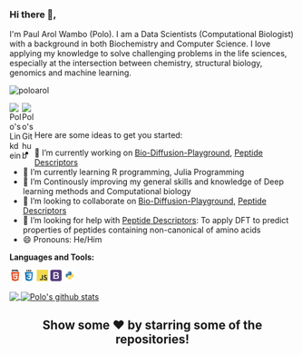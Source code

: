 ### Hi there 👋, 

I'm Paul Arol Wambo (Polo). I am a Data Scientists (Computational Biologist) with a background in both Biochemistry and Computer Science. I love applying my knowledge to solve challenging problems in the life sciences, especially at the intersection between chemistry, structural biology, genomics and machine learning.

<p align="left"> <img src="https://komarev.com/ghpvc/?username=poloarol&label=Views&color=blue&style=plastic" alt="poloarol" /> </p>

<a href="https://www.linkedin.com/in/paul-arol-wambo-36b099ab/">
  <img align="left" alt="Polo's Linkdein" width="22px" src="https://cdn.jsdelivr.net/npm/simple-icons@v3/icons/linkedin.svg" />
</a>
<a href="https://github.com/poloarol">
  <img align="left" alt="Polo's Github" width="22px" src="https://cdn.jsdelivr.net/npm/simple-icons@v3/icons/github.svg" />
</a>

<br/>
<br/>

Here are some ideas to get you started:

- 🔭 I’m currently working on [Bio-Diffusion-Playground](https://github.com/poloarol/bio-diffusion-playground), [Peptide Descriptors](https://github.com/poloarol/peptide-descriptors)
- 🌱 I’m currently learning R programming, Julia Programming
- 🌱 I’m Continously improving my general skills and knowledge of Deep learning methods and Computational biology
- 👯 I’m looking to collaborate on [Bio-Diffusion-Playground](https://github.com/poloarol/bio-diffusion-playground), [Peptide Descriptors](https://github.com/poloarol/peptide-descriptors)
- 🤔 I’m looking for help with [Peptide Descriptors](https://github.com/poloarol/peptide-descriptors): To apply DFT to predict properties of peptides containing non-canonical of amino acids
- 😄 Pronouns: He/Him

**Languages and Tools:**  

<code><img height="20" src="https://raw.githubusercontent.com/github/explore/80688e429a7d4ef2fca1e82350fe8e3517d3494d/topics/html/html.png"></code>
<code><img height="20" src="https://raw.githubusercontent.com/github/explore/80688e429a7d4ef2fca1e82350fe8e3517d3494d/topics/css/css.png"></code>
<code><img height="20" src="https://raw.githubusercontent.com/github/explore/80688e429a7d4ef2fca1e82350fe8e3517d3494d/topics/javascript/javascript.png"></code>
<code><img height="20" src="https://raw.githubusercontent.com/github/explore/80688e429a7d4ef2fca1e82350fe8e3517d3494d/topics/bootstrap/bootstrap.png"></code>
<code><img height="20" src="https://raw.githubusercontent.com/github/explore/80688e429a7d4ef2fca1e82350fe8e3517d3494d/topics/python/python.png"></code>



<a href="https://github.com/poloarol">
  <img align="center" src="https://github-readme-stats.vercel.app/api/top-langs/?username=poloarol&theme=light&hide_langs_below=1" />
</a>
<a href="https://github.com/poloarol">
 <img align="center" src="https://github-readme-stats.vercel.app/api?username=poloarol&show_icons=true&theme=light&line_height=27" alt="Polo's github stats"/>
</a>

## <div align="center">Show some ❤️ by starring some of the repositories!</div>